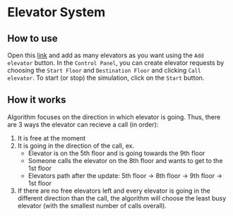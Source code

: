 # Elevator System

## How to use
Open this <a href="https://elevator-system-80e82.firebaseapp.com/">link</a> and add as many elevators as you want using the `Add elevator` button. In the `Control Panel`, you can create elevator requests by choosing the `Start Floor` and `Destination Floor` and clicking `Call elevator`. To start (or stop) the simulation, click on the `Start` button.

## How it works
Algorithm focuses on the direction in which elevator is going. Thus, there are 3 ways the elevator can recieve a call (in order):
1. It is free at the moment
2. It is going in the direction of the call, ex. 
   * Elevator is on the 5th floor and is going towards the 9th floor
   * Someone calls the elevator on the 8th floor and wants to get to the 1st floor
   * Elevators path after the update: 5th floor -> 8th floor -> 9th floor -> 1st floor
3. If there are no free elevators left and every elevator is going in the different direction than the call, the algorithm will choose the least busy elevator (with the smallest number of calls overall).

